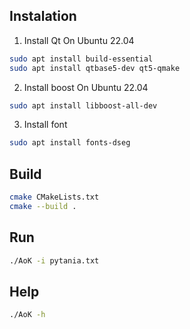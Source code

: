 ## Instalation

1. Install Qt
On Ubuntu 22.04
```bash
sudo apt install build-essential
sudo apt install qtbase5-dev qt5-qmake
```

2. Install boost
On Ubuntu 22.04
```bash
sudo apt install libboost-all-dev
```

3. Install font
```bash
sudo apt install fonts-dseg
```

## Build 
```bash
cmake CMakeLists.txt 
cmake --build .
```

## Run
```bash
./AoK -i pytania.txt
```

## Help
```bash
./AoK -h
```